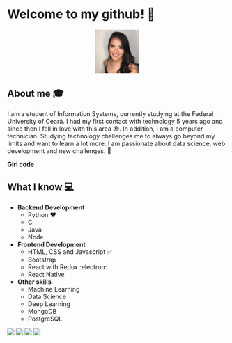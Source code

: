 
# Welcome to my github! 👋

<div align="center">
	<img src="https://github.com/kelyAna/kelyAna/blob/main/foto.jpg" width="100">
</div>

## About me :mortar_board:
I am a student of Information Systems, currently studying at the Federal University of Ceará. I had my first contact with technology 5 years ago and since then I fell in love with this area 😍. In addition, I am a computer technician. Studying technology challenges me to always go beyond my limits and want to learn a lot more. I am passionate about data science, web development and new challenges. 🧠 

**Girl code** 

## What I know :computer:
- **Backend Development**
	- Python ❤️
	- C
	- Java
  - Node
- **Frontend Development**
	- HTML, CSS and Javascript :white_check_mark:
	- Bootstrap
	- React with Redux :electron:
	- React Native
- **Other skills**
  - Machine Learning
  - Data Science
  - Deep Learning
  - MongoDB
  - PostgreSQL

[<img src="https://img.shields.io/badge/twitter-%231DA1F2.svg?&style=for-the-badge&logo=twitter&logoColor=white" />](https://twitter.com/Kely73206301) [<img src="https://img.shields.io/badge/medium-%2312100E.svg?&style=for-the-badge&logo=medium&logoColor=white" />]()  [<img src="https://img.shields.io/badge/linkedin-%230077B5.svg?&style=for-the-badge&logo=linkedin&logoColor=white" />](https://www.linkedin.com/in/ana-kely-lopes-3869bb18b/) [<img src = "https://img.shields.io/badge/instagram-%23E4405F.svg?&style=for-the-badge&logo=instagram&logoColor=white">](https://www.instagram.com/___anakely/)
